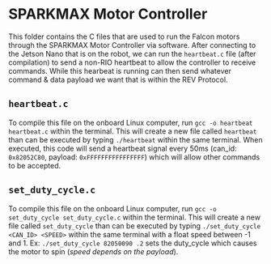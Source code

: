 # SPARKMAX Motor Controller
This folder contains the C files that are used to run the Falcon motors through the SPARKMAX Motor Controller via software. After connecting to the Jetson Nano that is on the robot, we can run the `heartbeat.c` file (after compilation) to send a non-RIO heartbeat to allow the controller to receive commands. While this hearbeat is running can then send whatever command & data payload we want that is within the REV Protocol.

## `heartbeat.c`
To compile this file on the onboard Linux computer, run `gcc -o heartbeat heartbeat.c` within the terminal. This will create a new file called `heartbeat` than can be executed by typing `./heartbeat` within the same terminal. When executed, this code will send a heartbeat signal every 50ms (can_id: `0x82052C80`, payload: `0xFFFFFFFFFFFFFFFF`) which will allow other commands to be accepted.

## `set_duty_cycle.c`
To compile this file on the onboard Linux computer, run `gcc -o set_duty_cycle set_duty_cycle.c` within the terminal. This will create a new file called `set_duty_cycle` than can be executed by typing `./set_duty_cycle <CAN_ID> <SPEED>` within the same terminal with a float speed between -1 and 1. Ex: `./set_duty_cycle 82050090 .2` sets the duty_cycle which causes the motor to spin (_speed depends on the payload_).